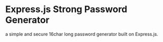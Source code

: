 # Express.js Strong Password Generator

a simple and secure 16char long password generator built on Express.js.
